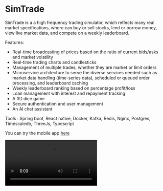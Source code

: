 # SimTrade
SimTrade is a a high frequency trading simulator, which reflects many real market specifications, where can buy or sell stocks, lend or borrow money, view live market data, and compete on a weekly leaderboard.

Features:
- Real-time broadcasting of prices based on the ratio of current bids/asks and market volatility
- Real-time trading charts and candlesticks
- Management of multiple trades, whether they are market or limit orders 
- Microservice architecture to serve the diverse services needed such as market data handling (time-series data), scheduled or queued order processing, and leaderboard caching
- Weekly leaderboard ranking based on percentage profit/loss
- Loan management with interest and repayment tracking 
- A 3D dice game 
- Secure authentication and user management
- An AI chat assistant 
  
Tools : Spring boot,  React native, Docker, Kafka, Redis, Nginx, Postgres, Timescaledb, ThreeJs, Typescript


You can try the mobile app [here](https://drive.google.com/drive/folders/1Q1RKRhH3ZB7fnpGkyQumxEq39Bz8m0-b?usp=drive_link)

![Simtrade demo](https://raw.githubusercontent.com/Rumike7/SimTrade/main/assets/output.mp4)

